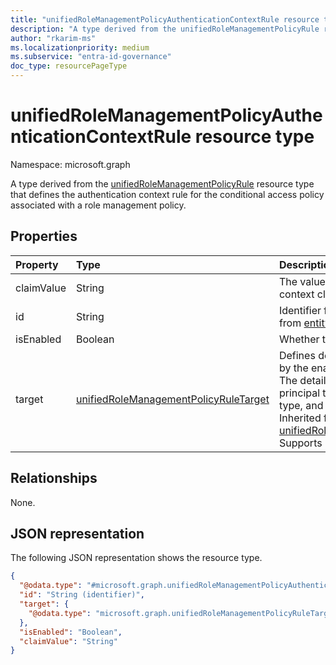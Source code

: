 ```yaml
---
title: "unifiedRoleManagementPolicyAuthenticationContextRule resource type"
description: "A type derived from the unifiedRoleManagementPolicyRule resource type that defines the authentication context rule for the conditional access policy associated with a role management policy."
author: "rkarim-ms"
ms.localizationpriority: medium
ms.subservice: "entra-id-governance"
doc_type: resourcePageType
---
```


# unifiedRoleManagementPolicyAuthenticationContextRule resource type

Namespace: microsoft.graph

A type derived from the [unifiedRoleManagementPolicyRule](../resources/unifiedrolemanagementpolicyrule.md) resource type that defines the authentication context rule for the conditional access policy associated with a role management policy.

## Properties
|Property|Type|Description|
|:---|:---|:---|
|claimValue|String|The value of the authentication context claim.|
|id|String|Identifier for the rule. Inherited from [entity](../resources/entity.md).|
|isEnabled|Boolean| Whether this rule is enabled.|
|target|[unifiedRoleManagementPolicyRuleTarget](../resources/unifiedrolemanagementpolicyruletarget.md)|Defines details of the scope that by the enablement rule targets. The details can include the principal type, the role assignment type, and actions affecting a role. Inherited from [unifiedRoleManagementPolicyRule](../resources/unifiedrolemanagementpolicyrule.md). Supports `$filter` (`eq`, `ne`).|

## Relationships
None.

## JSON representation
The following JSON representation shows the resource type.
<!-- {
  "blockType": "resource",
  "keyProperty": "id",
  "@odata.type": "microsoft.graph.unifiedRoleManagementPolicyAuthenticationContextRule",
  "baseType": "microsoft.graph.unifiedRoleManagementPolicyRule",
  "openType": false
}
-->
``` json
{
  "@odata.type": "#microsoft.graph.unifiedRoleManagementPolicyAuthenticationContextRule",
  "id": "String (identifier)",
  "target": {
    "@odata.type": "microsoft.graph.unifiedRoleManagementPolicyRuleTarget"
  },
  "isEnabled": "Boolean",
  "claimValue": "String"
}
```

